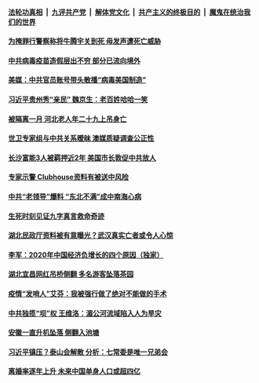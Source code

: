 

####  [法轮功真相](../../../../basic/blob/master/README.md?t=02162331) &nbsp;|&nbsp; [九评共产党](../../../../9ping.md/blob/master/README.md?t=02162331) &nbsp;|&nbsp; [解体党文化](../../../../jtdwh.md/blob/master/README.md?t=02162331)  &nbsp;|&nbsp; [共产主义的终极目的](../../../../gczydzjmd.md/blob/master/README.md?t=02162331) &nbsp;|&nbsp; [魔鬼在统治我们的世界](../../../../mgztzwmdsj.md/blob/master/README.md?t=02162331) 

#### [为掩罪行警察称将牛腾宇关到死 母发声遭死亡威胁](../pages/soh5/475019.md?t=02162331) 
#### [中共病毒疫苗造假层出不穷 部分已流向境外](../pages/soh5/474950.md?t=02162331) 
#### [美媒：中共官员账号带头散播“病毒美国制造” ](../pages/soh5/474980.md?t=02162331) 
#### [习近平贵州秀“亲民” 魏京生：老百姓哈哈一笑](../pages/soh5/474953.md?t=02162331) 
#### [被隔离一月 河北老人年二十九上吊身亡 ](../pages/soh5/474947.md?t=02162331) 
#### [世卫专家组与中共关系暧昧 澳媒质疑调查公正性 ](../pages/soh5/474923.md?t=02162331) 
#### [长沙富能3人被羁押近2年 美国市长敦促中共放人](../pages/soh5/474902.md?t=02162331) 
#### [专家示警 Clubhouse资料有被送中风险](../pages/soh5/474878.md?t=02162331) 
#### [中共“老领导”爆料  “东北不满”成中南海心病](../pages/soh5/474815.md?t=02162331) 
#### [生死时刻见证九字真言救命奇迹](../pages/soh5/474779.md?t=02162331) 
#### [湖北民政厅资料被有意曝光？武汉真实亡者或令人心惊](../pages/soh5/474794.md?t=02162331) 
#### [李军：2020年中国经济负增长的四个原因（独家）](../pages/soh5/474746.md?t=02162331) 
#### [湖北宜昌网红吊桥侧翻 多名游客坠落茶园](../pages/soh5/474692.md?t=02162331) 
#### [疫情“发哨人”艾芬：我被强行做了绝对不能做的手术](../pages/soh5/474638.md?t=02162331) 
#### [中共独揽“坝”权 王维洛：湄公河流域陷入人为旱灾](../pages/soh5/474683.md?t=02162331) 
#### [安徽一直升机坠落 侧翻入池塘](../pages/soh5/474680.md?t=02162331) 
#### [习近平镇压？泰山会解散 分析：七常委是唯一兄弟会 ](../pages/soh5/474665.md?t=02162331) 
#### [离婚率逐年上升 未来中国单身人口或超四亿](../pages/soh5/474650.md?t=02162331) 
